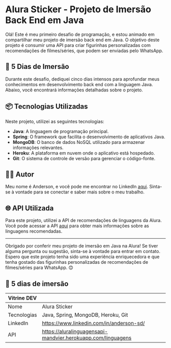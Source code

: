 # Alura Sticker - Projeto de Imersão Back End em Java

Olá! Este é meu primeiro desafio de programação, e estou animado em compartilhar meu projeto de imersão back end em Java. O objetivo deste projeto é consumir uma API para criar figurinhas personalizadas com recomendações de filmes/séries, que podem ser enviadas pelo WhatsApp.

## 🚀 5 Dias de Imersão

Durante este desafio, dediquei cinco dias intensos para aprofundar meus conhecimentos em desenvolvimento back end com a linguagem Java. Abaixo, você encontrará informações detalhadas sobre o projeto.

## 📦 Tecnologias Utilizadas

Neste projeto, utilizei as seguintes tecnologias:

- **Java**: A linguagem de programação principal.
- **Spring**: O framework que facilita o desenvolvimento de aplicativos Java.
- **MongoDB**: O banco de dados NoSQL utilizado para armazenar informações relevantes.
- **Heroku**: A plataforma em nuvem onde o aplicativo está hospedado.
- **Git**: O sistema de controle de versão para gerenciar o código-fonte.

## 🧑‍💼 Autor

Meu nome é Anderson, e você pode me encontrar no LinkedIn [aqui](https://www.linkedin.com/in/anderson-sd/). Sinta-se à vontade para se conectar e saber mais sobre o meu trabalho.

## 🌐 API Utilizada

Para este projeto, utilizei a API de recomendações de linguagens da Alura. Você pode acessar a API [aqui](https://aluralinguagensapi-mandvier.herokuapp.com/linguagens) para obter mais informações sobre as linguagens recomendadas.

---

Obrigado por conferir meu projeto de imersão em Java na Alura! Se tiver alguma pergunta ou sugestão, sinta-se à vontade para entrar em contato. Espero que este projeto tenha sido uma experiência enriquecedora e que tenha gostado das figurinhas personalizadas de recomendações de filmes/séries para WhatsApp. 😊

## 🤿 5 dias de imersão

| Vitrine DEV |                                                              |
|-------------|--------------------------------------------------------------|
| Nome        | Alura Sticker                                                |
| Tecnologias | Java, Spring, MongoDB, Heroku, Git                               |
| LinkedIn     | https://www.linkedin.com/in/anderson-sd/                    |
| API         | https://aluralinguagensapi-mandvier.herokuapp.com/linguagens |
